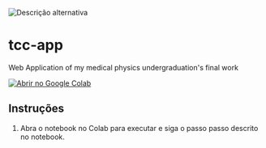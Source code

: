 ![Descrição alternativa](tcc-app/images/MetaSeg.png)

# tcc-app
Web Application of my medical physics undergraduation's final work

[![Abrir no Google Colab](https://colab.research.google.com/assets/colab-badge.svg)](https://colab.research.google.com/drive/1K_NtQ6SoCGeA6Ymal_63XlppH2ZUmkLD?usp=sharing)

## Instruções
1. Abra o notebook no Colab para executar e siga o passo passo descrito no notebook.

